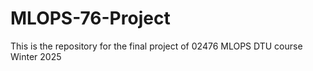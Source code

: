 # MLOPS-76-Project
This is the repository for the final project of 02476 MLOPS DTU course Winter 2025
